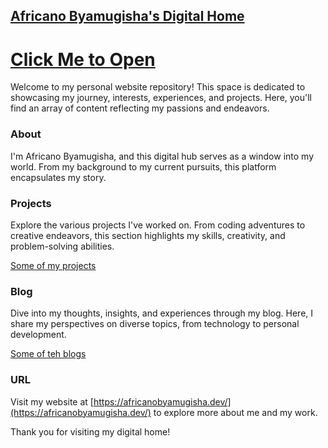 ## [Africano Byamugisha's Digital Home](https://africanobyamugisha.dev/)

# [Click Me to Open](https://africanobyamugisha.dev/)
Welcome to my personal website repository! This space is dedicated to showcasing my journey, interests, experiences, and projects. Here, you'll find an array of content reflecting my passions and endeavors.

### About
I'm Africano Byamugisha, and this digital hub serves as a window into my world. From my background to my current pursuits, this platform encapsulates my story.


### Projects
Explore the various projects I've worked on. From coding adventures to creative endeavors, this section highlights my skills, creativity, and problem-solving abilities.

[Some of my projects](https://africanobyamugisha.dev/portfolio)

### Blog
Dive into my thoughts, insights, and experiences through my blog. Here, I share my perspectives on diverse topics, from technology to personal development.

[Some of teh blogs](https://africanobyamugisha.dev/blog)

### URL
Visit my website at [https://africanobyamugisha.dev/](https://africanobyamugisha.dev/) to explore more about me and my work.

Thank you for visiting my digital home!
